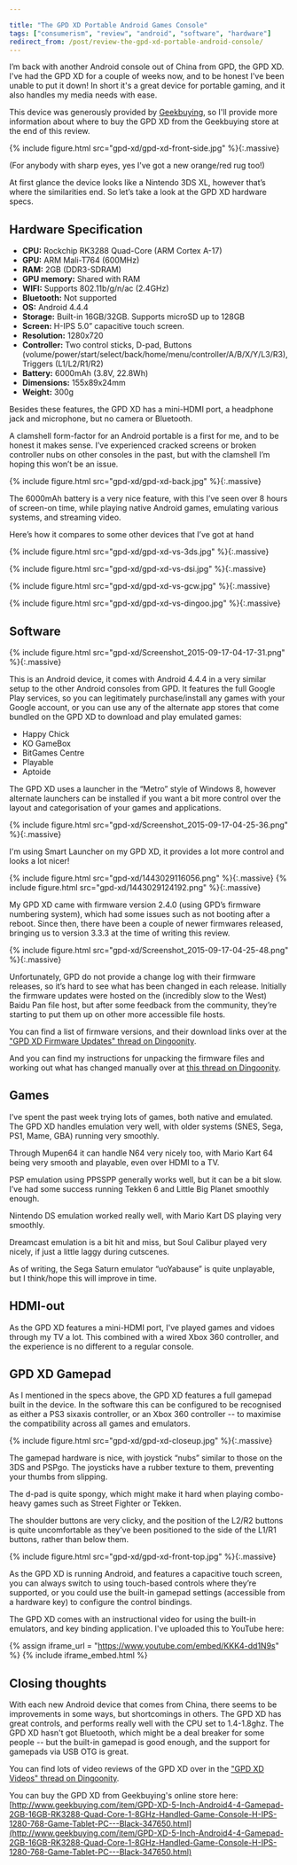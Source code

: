 ```yaml
---

title: "The GPD XD Portable Android Games Console"
tags: ["consumerism", "review", "android", "software", "hardware"]
redirect_from: /post/review-the-gpd-xd-portable-android-console/
---
```


I’m back with another Android console out of China from GPD, the GPD XD. I've had the GPD XD for a couple of weeks now, and to be honest I've been unable to put it down! In short it's a great device for portable gaming, and it also handles my media needs with ease.

This device was generously provided by [Geekbuying](http://www.geekbuying.com/), so I'll provide more information about where to buy the GPD XD from the Geekbuying store at the end of this review.

<!-- more -->

{% include figure.html src="gpd-xd/gpd-xd-front-side.jpg" %}{:.massive}

(For anybody with sharp eyes, yes I've got a new orange/red rug too!)

At first glance the device looks like a Nintendo 3DS XL, however that’s where the similarities end. So let’s take a look at the GPD XD hardware specs.

## Hardware Specification

- **CPU:** Rockchip RK3288 Quad-Core (ARM Cortex A-17)
- **GPU:** ARM Mali-T764 (600MHz)
- **RAM:** 2GB (DDR3-SDRAM)
- **GPU memory:** Shared with RAM
- **WIFI:** Supports 802.11b/g/n/ac (2.4GHz)
- **Bluetooth:** Not supported
- **OS:** Android 4.4.4
- **Storage:** Built-in 16GB/32GB. Supports microSD up to 128GB
- **Screen:** H-IPS 5.0” capacitive touch screen.
- **Resolution:** 1280x720
- **Controller:** Two control sticks, D-pad, Buttons (volume/power/start/select/back/home/menu/controller/A/B/X/Y/L3/R3), Triggers (L1/L2/R1/R2)
- **Battery:** 6000mAh (3.8V, 22.8Wh)
- **Dimensions:** 155x89x24mm
- **Weight:** 300g

Besides these features, the GPD XD has a mini-HDMI port, a headphone jack and microphone, but no camera or Bluetooth.

A clamshell form-factor for an Android portable is a first for me, and to be honest it makes sense. I’ve experienced cracked screens or broken controller nubs on other consoles in the past, but with the clamshell I’m hoping this won’t be an issue.

{% include figure.html src="gpd-xd/gpd-xd-back.jpg" %}{:.massive}

The 6000mAh battery is a very nice feature, with this I’ve seen over 8 hours of screen-on time, while playing native Android games, emulating various systems, and streaming video.

Here’s how it compares to some other devices that I’ve got at hand


{% include figure.html src="gpd-xd/gpd-xd-vs-3ds.jpg" %}{:.massive}

{% include figure.html src="gpd-xd/gpd-xd-vs-dsi.jpg" %}{:.massive}

{% include figure.html src="gpd-xd/gpd-xd-vs-gcw.jpg" %}{:.massive}

{% include figure.html src="gpd-xd/gpd-xd-vs-dingoo.jpg" %}{:.massive}


## Software

{% include figure.html src="gpd-xd/Screenshot_2015-09-17-04-17-31.png" %}{:.massive}

This is an Android device, it comes with Android 4.4.4 in a very similar setup to the other Android consoles from GPD. It features the full Google Play services, so you can legitimately purchase/install any games with your Google account, or you can use any of the alternate app stores that come bundled on the GPD XD to download and play emulated games:

- Happy Chick
- KO GameBox
- BitGames Centre
- Playable
- Aptoide

The GPD XD uses a launcher in the “Metro” style of Windows 8, however alternate launchers can be installed if you want a bit more control over the layout and categorisation of your games and applications.

{% include figure.html src="gpd-xd/Screenshot_2015-09-17-04-25-36.png" %}{:.massive}

I'm using Smart Launcher on my GPD XD, it provides a lot more control and looks a lot nicer!

{% include figure.html src="gpd-xd/1443029116056.png" %}{:.massive}
{% include figure.html src="gpd-xd/1443029124192.png" %}{:.massive}

My GPD XD came with firmware version 2.4.0 (using GPD’s firmware numbering system), which had some issues such as not booting after a reboot. Since then, there have been a couple of newer firmwares released, bringing us to version 3.3.3 at the time of writing this review.

{% include figure.html src="gpd-xd/Screenshot_2015-09-17-04-25-48.png" %}{:.massive}

Unfortunately, GPD do not provide a change log with their firmware releases, so it’s hard to see what has been changed in each release. Initially the firmware updates were hosted on the (incredibly slow to the West) Baidu Pan file host, but after some feedback from the community, they’re starting to put them up on other more accessible file hosts.

You can find a list of firmware versions, and their download links over at the ["GPD XD Firmware Updates" thread on Dingoonity](http://boards.dingoonity.org/gpd-devices/gpd-xd-firmware-updates/).

And you can find my instructions for unpacking the firmware files and working out what has changed manually over at [this thread on Dingoonity](http://boards.dingoonity.org/gpd-devices/gpd-xd-firmware-release-notes/msg130792/#msg130792).

## Games

I’ve spent the past week trying lots of games, both native and emulated. The GPD XD handles emulation very well, with older systems (SNES, Sega, PS1, Mame, GBA) running very smoothly.

Through Mupen64 it can handle N64 very nicely too, with Mario Kart 64 being very smooth and playable, even over HDMI to a TV.

PSP emulation using PPSSPP generally works well, but it can be a bit slow. I’ve had some success running Tekken 6 and Little Big Planet smoothly enough.

Nintendo DS emulation worked really well, with Mario Kart DS playing very smoothly.

Dreamcast emulation is a bit hit and miss, but Soul Calibur played very nicely, if just a little laggy during cutscenes.

As of writing, the Sega Saturn emulator “uoYabause” is quite unplayable, but I think/hope this will improve in time.

## HDMI-out

As the GPD XD features a mini-HDMI port, I've played games and vidoes through my TV a lot. This combined with a wired Xbox 360 controller, and the experience is no different to a regular console.

## GPD XD Gamepad

As I mentioned in the specs above, the GPD XD features a full gamepad built in the device. In the software this can be configured to be recognised as either a PS3 sixaxis controller, or an Xbox 360 controller -- to maximise the compatibility across all games and emulators.

{% include figure.html src="gpd-xd/gpd-xd-closeup.jpg" %}{:.massive}

The gamepad hardware is nice, with joystick “nubs” similar to those on the 3DS and PSPgo. The joysticks have a rubber texture to them, preventing your thumbs from slipping.

The d-pad is quite spongy, which might make it hard when playing combo-heavy games such as Street Fighter or Tekken.

The shoulder buttons are very clicky, and the position of the L2/R2 buttons is quite uncomfortable as they’ve been positioned to the side of the L1/R1 buttons, rather than below them.

{% include figure.html src="gpd-xd/gpd-xd-front-top.jpg" %}{:.massive}

As the GPD XD is running Android, and features a capacitive touch screen, you can always switch to using touch-based controls where they’re supported, or you could use the built-in gamepad settings (accessible from a hardware key) to configure the control bindings.

The GPD XD comes with an instructional video for using the built-in emulators, and key binding application. I've uploaded this to YouTube here:

{% assign iframe_url = "https://www.youtube.com/embed/KKK4-dd1N9s" %}
{% include iframe_embed.html %}

## Closing thoughts

With each new Android device that comes from China, there seems to be improvements in some ways, but shortcomings in others. The GPD XD has great controls, and performs really well with the CPU set to 1.4-1.8ghz. The GPD XD hasn't got Bluetooth, which might be a deal breaker for some people -- but the built-in gamepad is good enough, and the support for gamepads via USB OTG is great.

You can find lots of video reviews of the GPD XD over in the ["GPD XD Videos" thread on Dingoonity](http://boards.dingoonity.org/gpd-devices/gpd-xd-youtube-video-(not-in-english)).

You can buy the GPD XD from Geekbuying's online store here: [http://www.geekbuying.com/item/GPD-XD-5-Inch-Android4-4-Gamepad-2GB-16GB-RK3288-Quad-Core-1-8GHz-Handled-Game-Console-H-IPS-1280-768-Game-Tablet-PC---Black-347650.html](http://www.geekbuying.com/item/GPD-XD-5-Inch-Android4-4-Gamepad-2GB-16GB-RK3288-Quad-Core-1-8GHz-Handled-Game-Console-H-IPS-1280-768-Game-Tablet-PC---Black-347650.html)
